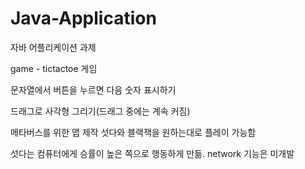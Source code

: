# Java-Application
자바 어플리케이션 과제 

game - tictactoe 게임

문자열에서 버튼을 누르면 다음 숫자 표시하기

드래그로 사각형 그리기(드래그 중에는 계속 커짐)

메타버스를 위한 맵 제작 섯다와 블랙잭을 원하는대로 플레이 가능함

섯다는 컴퓨터에게 승률이 높은 쪽으로 행동하게 만듦. network 기능은 미개발

